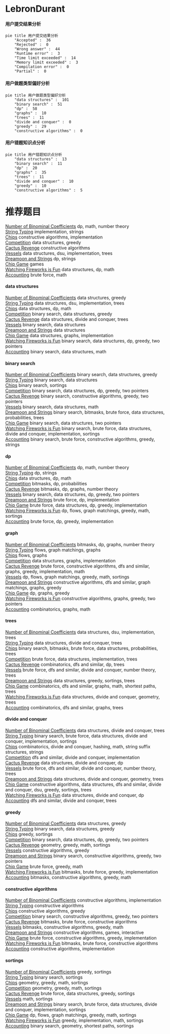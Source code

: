 # LebronDurant
<!-- tabs:start -->
#### **用户提交结果分析**

```mermaid
pie title 用户提交结果分析
    "Accepted" :  36
    "Rejected" :  0
    "Wrong answer" :  44
    "Runtime error" :  3
    "Time limit exceeded" :  14
    "Memory limit exceeded" :  3
    "Compilation error" :  0
    "Partial" :  0
```
#### **用户做题类型偏好分析**

```mermaid
pie title 用户做题类型偏好分析
    "data structures" :  101
    "binary search" :  51
    "dp" :  58
    "graphs" :  10
    "trees" :  11
    "divide and conquer" :  0
    "greedy" :  29
    "constructive algorithms" :  0
```
#### **用户错题知识点分析**

```mermaid
pie title 用户错题知识点分析
    "data structures" :  13
    "binary search" :  11
    "dp" :  20
    "graphs" :  35
    "trees" :  11
    "divide and conquer" :  10
    "greedy" :  10
    "constructive algorithms" :  5
```
<!-- tabs:end -->
# 推荐题目
[Number of Binominal Coefficients](http://codeforces.com/problemset/problem/582/D)		dp,
                        math,
                        number theory		  
[String Typing](http://codeforces.com/problemset/problem/954/B)		implementation,
                        strings		  
[Chips](http://codeforces.com/problemset/problem/1244/F)		constructive algorithms,
                        implementation		  
[Competition](http://codeforces.com/problemset/problem/144/E)		data structures,
                        greedy		  
[Cactus Revenge](http://codeforces.com/problemset/problem/1267/C)		constructive algorithms		  
[Vessels](http://codeforces.com/problemset/problem/371/D)		data structures,
                        dsu,
                        implementation,
                        trees		  
[Dreamoon and Strings](https://codeforces.com/contest/477/problem/C)		dp,
                        strings		  
[Chip Game](http://codeforces.com/problemset/problem/1033/G)		games		  
[Watching Fireworks is Fun](http://codeforces.com/problemset/problem/372/C)		data structures,
                        dp,
                        math		  
[Accounting](http://codeforces.com/problemset/problem/30/A)		brute force,
                        math		  
<!-- tabs:start -->
#### **data structures**
[Number of Binominal Coefficients](http://codeforces.com/problemset/problem/144/E)		data structures,
                        greedy		  
[String Typing](http://codeforces.com/problemset/problem/371/D)		data structures,
                        dsu,
                        implementation,
                        trees		  
[Chips](http://codeforces.com/problemset/problem/372/C)		data structures,
                        dp,
                        math		  
[Competition](http://codeforces.com/problemset/problem/1251/E2)		binary search,
                        data structures,
                        greedy		  
[Cactus Revenge](http://codeforces.com/problemset/problem/293/E)		data structures,
                        divide and conquer,
                        trees		  
[Vessels](http://codeforces.com/problemset/problem/1500/E)		binary search,
                        data structures		  
[Dreamoon and Strings](http://codeforces.com/problemset/problem/319/E)		data structures		  
[Chip Game](http://codeforces.com/problemset/problem/1468/M)		data structures,
                        graphs,
                        implementation		  
[Watching Fireworks is Fun](http://codeforces.com/problemset/problem/1492/C)		binary search,
                        data structures,
                        dp,
                        greedy,
                        two pointers		  
[Accounting](http://codeforces.com/problemset/problem/1490/G)		binary search,
                        data structures,
                        math		  
#### **binary search**
[Number of Binominal Coefficients](http://codeforces.com/problemset/problem/1251/E2)		binary search,
                        data structures,
                        greedy		  
[String Typing](http://codeforces.com/problemset/problem/1500/E)		binary search,
                        data structures		  
[Chips](http://codeforces.com/problemset/problem/1184/B1)		binary search,
                        sortings		  
[Competition](http://codeforces.com/problemset/problem/1492/C)		binary search,
                        data structures,
                        dp,
                        greedy,
                        two pointers		  
[Cactus Revenge](http://codeforces.com/problemset/problem/1463/D)		binary search,
                        constructive algorithms,
                        greedy,
                        two pointers		  
[Vessels](http://codeforces.com/problemset/problem/1490/G)		binary search,
                        data structures,
                        math		  
[Dreamoon and Strings](http://codeforces.com/problemset/problem/1479/D)		binary search,
                        bitmasks,
                        brute force,
                        data structures,
                        probabilities,
                        trees		  
[Chip Game](http://codeforces.com/problemset/problem/1436/E)		binary search,
                        data structures,
                        two pointers		  
[Watching Fireworks is Fun](http://codeforces.com/problemset/problem/1461/D)		binary search,
                        brute force,
                        data structures,
                        divide and conquer,
                        implementation,
                        sortings		  
[Accounting](http://codeforces.com/problemset/problem/1493/C)		binary search,
                        brute force,
                        constructive algorithms,
                        greedy,
                        strings		  
#### **dp**
[Number of Binominal Coefficients](http://codeforces.com/problemset/problem/582/D)		dp,
                        math,
                        number theory		  
[String Typing](https://codeforces.com/contest/477/problem/C)		dp,
                        strings		  
[Chips](http://codeforces.com/problemset/problem/372/C)		data structures,
                        dp,
                        math		  
[Competition](http://codeforces.com/problemset/problem/482/C)		bitmasks,
                        dp,
                        probabilities		  
[Cactus Revenge](http://codeforces.com/problemset/problem/1497/D)		bitmasks,
                        dp,
                        graphs,
                        number theory		  
[Vessels](http://codeforces.com/problemset/problem/1492/C)		binary search,
                        data structures,
                        dp,
                        greedy,
                        two pointers		  
[Dreamoon and Strings](https://codeforces.com/contest/1457/problem/C)		brute force,
                        dp,
                        implementation		  
[Chip Game](http://codeforces.com/problemset/problem/1491/C)		brute force,
                        data structures,
                        dp,
                        greedy,
                        implementation		  
[Watching Fireworks is Fun](http://codeforces.com/problemset/problem/1437/C)		dp,
                        flows,
                        graph matchings,
                        greedy,
                        math,
                        sortings		  
[Accounting](http://codeforces.com/problemset/problem/1499/B)		brute force,
                        dp,
                        greedy,
                        implementation		  
#### **graph**
[Number of Binominal Coefficients](http://codeforces.com/problemset/problem/1497/D)		bitmasks,
                        dp,
                        graphs,
                        number theory		  
[String Typing](http://codeforces.com/problemset/problem/1404/E)		flows,
                        graph matchings,
                        graphs		  
[Chips](http://codeforces.com/problemset/problem/1383/F)		flows,
                        graphs		  
[Competition](http://codeforces.com/problemset/problem/1468/M)		data structures,
                        graphs,
                        implementation		  
[Cactus Revenge](http://codeforces.com/problemset/problem/1487/C)		brute force,
                        constructive algorithms,
                        dfs and similar,
                        graphs,
                        greedy,
                        implementation,
                        math		  
[Vessels](http://codeforces.com/problemset/problem/1437/C)		dp,
                        flows,
                        graph matchings,
                        greedy,
                        math,
                        sortings		  
[Dreamoon and Strings](http://codeforces.com/problemset/problem/1470/D)		constructive algorithms,
                        dfs and similar,
                        graph matchings,
                        graphs,
                        greedy		  
[Chip Game](http://codeforces.com/problemset/problem/1476/C)		dp,
                        graphs,
                        greedy		  
[Watching Fireworks is Fun](http://codeforces.com/problemset/problem/1304/D)		constructive algorithms,
                        graphs,
                        greedy,
                        two pointers		  
[Accounting](http://codeforces.com/problemset/problem/1475/C)		combinatorics,
                        graphs,
                        math		  
#### **trees**
[Number of Binominal Coefficients](http://codeforces.com/problemset/problem/371/D)		data structures,
                        dsu,
                        implementation,
                        trees		  
[String Typing](http://codeforces.com/problemset/problem/293/E)		data structures,
                        divide and conquer,
                        trees		  
[Chips](http://codeforces.com/problemset/problem/1479/D)		binary search,
                        bitmasks,
                        brute force,
                        data structures,
                        probabilities,
                        trees		  
[Competition](http://codeforces.com/problemset/problem/1511/C)		brute force,
                        data structures,
                        implementation,
                        trees		  
[Cactus Revenge](http://codeforces.com/problemset/problem/1499/F)		combinatorics,
                        dfs and similar,
                        dp,
                        trees		  
[Vessels](http://codeforces.com/problemset/problem/1491/E)		brute force,
                        dfs and similar,
                        divide and conquer,
                        number theory,
                        trees		  
[Dreamoon and Strings](http://codeforces.com/problemset/problem/1466/D)		data structures,
                        greedy,
                        sortings,
                        trees		  
[Chip Game](http://codeforces.com/problemset/problem/1495/D)		combinatorics,
                        dfs and similar,
                        graphs,
                        math,
                        shortest paths,
                        trees		  
[Watching Fireworks is Fun](http://codeforces.com/problemset/problem/1303/G)		data structures,
                        divide and conquer,
                        geometry,
                        trees		  
[Accounting](http://codeforces.com/problemset/problem/1454/E)		combinatorics,
                        dfs and similar,
                        graphs,
                        trees		  
#### **divide and conquer**
[Number of Binominal Coefficients](http://codeforces.com/problemset/problem/293/E)		data structures,
                        divide and conquer,
                        trees		  
[String Typing](http://codeforces.com/problemset/problem/1461/D)		binary search,
                        brute force,
                        data structures,
                        divide and conquer,
                        implementation,
                        sortings		  
[Chips](http://codeforces.com/problemset/problem/1466/G)		combinatorics,
                        divide and conquer,
                        hashing,
                        math,
                        string suffix structures,
                        strings		  
[Competition](http://codeforces.com/problemset/problem/1490/D)		dfs and similar,
                        divide and conquer,
                        implementation		  
[Cactus Revenge](https://codeforces.com/contest/1483/problem/C)		data structures,
                        divide and conquer,
                        dp		  
[Vessels](http://codeforces.com/problemset/problem/1491/E)		brute force,
                        dfs and similar,
                        divide and conquer,
                        number theory,
                        trees		  
[Dreamoon and Strings](http://codeforces.com/problemset/problem/1303/G)		data structures,
                        divide and conquer,
                        geometry,
                        trees		  
[Chip Game](http://codeforces.com/problemset/problem/1494/D)		constructive algorithms,
                        data structures,
                        dfs and similar,
                        divide and conquer,
                        dsu,
                        greedy,
                        sortings,
                        trees		  
[Watching Fireworks is Fun](http://codeforces.com/problemset/problem/1482/E)		data structures,
                        divide and conquer,
                        dp		  
[Accounting](http://codeforces.com/problemset/problem/566/C)		dfs and similar,
                        divide and conquer,
                        trees		  
#### **greedy**
[Number of Binominal Coefficients](http://codeforces.com/problemset/problem/144/E)		data structures,
                        greedy		  
[String Typing](http://codeforces.com/problemset/problem/1251/E2)		binary search,
                        data structures,
                        greedy		  
[Chips](http://codeforces.com/problemset/problem/1418/B)		greedy,
                        sortings		  
[Competition](http://codeforces.com/problemset/problem/1492/C)		binary search,
                        data structures,
                        dp,
                        greedy,
                        two pointers		  
[Cactus Revenge](https://codeforces.com/contest/1496/problem/C)		geometry,
                        greedy,
                        math,
                        sortings		  
[Vessels](http://codeforces.com/problemset/problem/1493/A)		constructive algorithms,
                        greedy		  
[Dreamoon and Strings](http://codeforces.com/problemset/problem/1463/D)		binary search,
                        constructive algorithms,
                        greedy,
                        two pointers		  
[Chip Game](http://codeforces.com/problemset/problem/1462/C)		brute force,
                        greedy,
                        math		  
[Watching Fireworks is Fun](http://codeforces.com/problemset/problem/1494/B)		bitmasks,
                        brute force,
                        greedy,
                        implementation		  
[Accounting](http://codeforces.com/problemset/problem/1492/D)		bitmasks,
                        constructive algorithms,
                        greedy,
                        math		  
#### **constructive algorithms**
[Number of Binominal Coefficients](http://codeforces.com/problemset/problem/1244/F)		constructive algorithms,
                        implementation		  
[String Typing](http://codeforces.com/problemset/problem/1267/C)		constructive algorithms		  
[Chips](http://codeforces.com/problemset/problem/1493/A)		constructive algorithms,
                        greedy		  
[Competition](http://codeforces.com/problemset/problem/1463/D)		binary search,
                        constructive algorithms,
                        greedy,
                        two pointers		  
[Cactus Revenge](https://codeforces.com/contest/1456/problem/B)		bitmasks,
                        brute force,
                        constructive algorithms		  
[Vessels](http://codeforces.com/problemset/problem/1492/D)		bitmasks,
                        constructive algorithms,
                        greedy,
                        math		  
[Dreamoon and Strings](https://codeforces.com/contest/1504/problem/D)		constructive algorithms,
                        games,
                        interactive		  
[Chip Game](https://codeforces.com/contest/1483/problem/A)		brute force,
                        constructive algorithms,
                        greedy,
                        implementation		  
[Watching Fireworks is Fun](https://codeforces.com/contest/1457/problem/D)		bitmasks,
                        brute force,
                        constructive algorithms		  
[Accounting](http://codeforces.com/problemset/problem/1513/A)		constructive algorithms,
                        implementation		  
#### **sortings**
[Number of Binominal Coefficients](http://codeforces.com/problemset/problem/1418/B)		greedy,
                        sortings		  
[String Typing](http://codeforces.com/problemset/problem/1184/B1)		binary search,
                        sortings		  
[Chips](https://codeforces.com/contest/1496/problem/C)		geometry,
                        greedy,
                        math,
                        sortings		  
[Competition](http://codeforces.com/problemset/problem/1495/A)		geometry,
                        greedy,
                        math,
                        sortings		  
[Cactus Revenge](http://codeforces.com/problemset/problem/1497/A)		brute force,
                        data structures,
                        greedy,
                        sortings		  
[Vessels](http://codeforces.com/problemset/problem/1427/A)		math,
                        sortings		  
[Dreamoon and Strings](http://codeforces.com/problemset/problem/1461/D)		binary search,
                        brute force,
                        data structures,
                        divide and conquer,
                        implementation,
                        sortings		  
[Chip Game](http://codeforces.com/problemset/problem/1437/C)		dp,
                        flows,
                        graph matchings,
                        greedy,
                        math,
                        sortings		  
[Watching Fireworks is Fun](http://codeforces.com/problemset/problem/1473/A)		greedy,
                        implementation,
                        math,
                        sortings		  
[Accounting](http://codeforces.com/problemset/problem/1486/B)		binary search,
                        geometry,
                        shortest paths,
                        sortings		  
<!-- tabs:end -->
